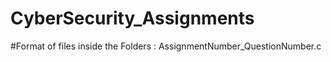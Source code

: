 # CyberSecurity_Assignments

#Format of files inside the Folders : AssignmentNumber_QuestionNumber.c
